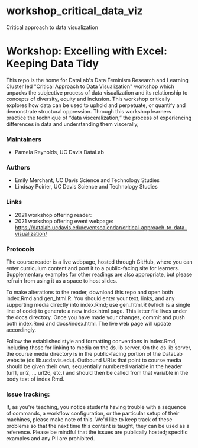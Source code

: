 # workshop_critical_data_viz
Critical approach to data visualization

# Workshop: Excelling with Excel: Keeping Data Tidy
This repo is the home for DataLab's Data Feminism Research and Learning Cluster led "Critical Approach to Data Visualization" workshop which unpacks the subjective process of data visualization and its relationship to concepts of diversity, equity and inclusion. This workshop critically explores how data can be used to uphold and perpetuate, or quantify and demonstrate structural oppression. Through this workshop learners practice the technique of “data visceralization,” the process of experiencing differences in data and understanding them viscerally,

### Maintainers
* Pamela Reynolds, UC Davis DataLab

### Authors
* Emily Merchant, UC Davis Science and Technology Studies
* Lindsay Poirier, UC Davis Science and Technology Studies

### Links
* 2021 workshop offering reader: 
* 2021 workshop offering event webpage: https://datalab.ucdavis.edu/eventscalendar/critical-approach-to-data-visualization/

### Protocols

The course reader is a live webpage, hosted through GitHub, where you can enter curriculum content and post it to a public-facing site for learners. Supplementary examples for other readings are also appropriate, but please refrain from using it as a space to host slides.

To make alterations to the reader, download this repo and open both index.Rmd and gen_html.R. You should enter your text, links, and any supporting media directly into index.Rmd; use gen_html.R (which is a single line of code) to generate a new index.html page. This latter file lives under the docs directory. Once you have made your changes, commit and push both index.Rmd and docs/index.html. The live web page will update accordingly.

Follow the established style and formatting conventions in index.Rmd, including those for linking to media on the ds.lib server. On the ds.lib server, the course media directory is in the public-facing portion of the DataLab website (ds.lib.ucdavis.edu). Outbound URLs that point to course media should be given their own, sequentially numbered variable in the header (url1, url2, ... url26, etc.) and should then be called from that variable in the body text of index.Rmd.

### Issue tracking:

If, as you're teaching, you notice students having trouble with a sequence of commands, a workflow configuration, or the particular setup of their machines, please make note of this. We'd like to keep track of these problems so that the next time this content is taught, they can be used as a reference. Please be mindful that the issues are publically hosted; specific examples and any PII are prohibited.
